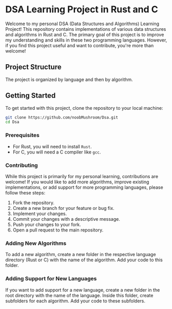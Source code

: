 # DSA Learning Project in Rust and C

Welcome to my personal DSA (Data Structures and Algorithms) Learning Project! This repository contains implementations of various data structures and algorithms in Rust and C. The primary goal of this project is to improve my understanding and skills in these two programming languages. However, if you find this project useful and want to contribute, you're more than welcome!

## Project Structure

The project is organized by language and then by algorithm.

## Getting Started

To get started with this project, clone the repository to your local machine:

```sh
git clone https://github.com/noobMushroom/Dsa.git
cd Dsa 
```
### Prerequisites

* For Rust, you will need to install ``Rust``.
* For C, you will need a C compiler like ``gcc``.


### Contributing

While this project is primarily for my personal learning, contributions are welcome! If you would like to add more algorithms, improve existing implementations, or add support for more programming languages, please follow these steps:

1. Fork the repository.
2. Create a new branch for your feature or bug fix.
3. Implement your changes.
4. Commit your changes with a descriptive message.
5. Push your changes to your fork.
6. Open a pull request to the main repository.

### Adding New Algorithms

To add a new algorithm, create a new folder in the respective language directory (Rust or C) with the name of the algorithm. Add your code to this folder.

### Adding Support for New Languages

If you want to add support for a new language, create a new folder in the root directory with the name of the language. Inside this folder, create subfolders for each algorithm. Add your code to these subfolders.
